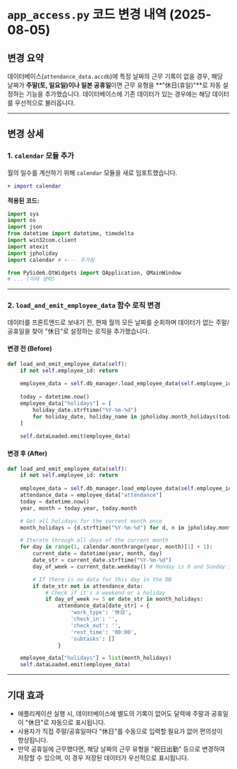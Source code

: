 # `app_access.py` 코드 변경 내역 (2025-08-05)

## 변경 요약
데이터베이스(`attendance_data.accdb`)에 특정 날짜의 근무 기록이 없을 경우, 해당 날짜가 **주말(토, 일요일)이나 일본 공휴일**이면 근무 유형을 **"休日(휴일)"**로 자동 설정하는 기능을 추가했습니다. 데이터베이스에 기존 데이터가 있는 경우에는 해당 데이터를 우선적으로 불러옵니다.

---

## 변경 상세

### 1. `calendar` 모듈 추가
월의 일수를 계산하기 위해 `calendar` 모듈을 새로 임포트했습니다.

```diff
+ import calendar
```

**적용된 코드:**
```python
import sys
import os
import json
from datetime import datetime, timedelta
import win32com.client
import atexit
import jpholiday
import calendar # <--- 추가됨

from PySide6.QtWidgets import QApplication, QMainWindow
# ... (이하 생략)
```

---

### 2. `load_and_emit_employee_data` 함수 로직 변경
데이터를 프론트엔드로 보내기 전, 현재 월의 모든 날짜를 순회하며 데이터가 없는 주말/공휴일을 찾아 "休日"로 설정하는 로직을 추가했습니다.

#### 변경 전 (Before)
```python
def load_and_emit_employee_data(self):
    if not self.employee_id: return
    
    employee_data = self.db_manager.load_employee_data(self.employee_id)
    
    today = datetime.now()
    employee_data["holidays"] = [
        holiday_date.strftime("%Y-%m-%d") 
        for holiday_date, holiday_name in jpholiday.month_holidays(today.year, today.month)
    ]
    
    self.dataLoaded.emit(employee_data)
```

#### 변경 후 (After)
```python
def load_and_emit_employee_data(self):
    if not self.employee_id: return
    
    employee_data = self.db_manager.load_employee_data(self.employee_id)
    attendance_data = employee_data["attendance"]
    today = datetime.now()
    year, month = today.year, today.month

    # Get all holidays for the current month once
    month_holidays = {d.strftime("%Y-%m-%d") for d, n in jpholiday.month_holidays(year, month)}

    # Iterate through all days of the current month
    for day in range(1, calendar.monthrange(year, month)[1] + 1):
        current_date = datetime(year, month, day)
        date_str = current_date.strftime("%Y-%m-%d")
        day_of_week = current_date.weekday() # Monday is 0 and Sunday is 6

        # If there is no data for this day in the DB
        if date_str not in attendance_data:
            # Check if it's a weekend or a holiday
            if day_of_week >= 5 or date_str in month_holidays:
                attendance_data[date_str] = {
                    'work_type': '休日',
                    'check_in': '',
                    'check_out': '',
                    'rest_time': '00:00',
                    'subtasks': []
                }

    employee_data["holidays"] = list(month_holidays)
    self.dataLoaded.emit(employee_data)
```

---

## 기대 효과
- 애플리케이션 실행 시, 데이터베이스에 별도의 기록이 없어도 달력에 주말과 공휴일이 "休日"로 자동으로 표시됩니다.
- 사용자가 직접 주말/공휴일마다 "休日"를 수동으로 입력할 필요가 없어 편의성이 향상됩니다.
- 만약 공휴일에 근무했다면, 해당 날짜의 근무 유형을 "祝日出勤" 등으로 변경하여 저장할 수 있으며, 이 경우 저장된 데이터가 우선적으로 표시됩니다.

